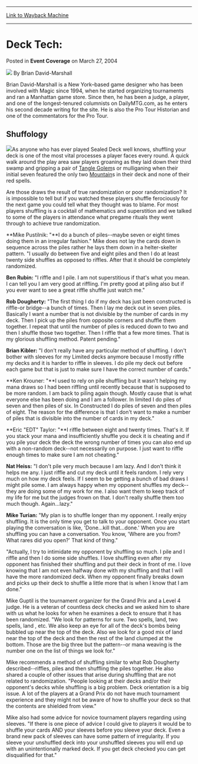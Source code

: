 
---
[Link to Wayback Machine](https://web.archive.org/web/20220929034608/https://magic.wizards.com/en/articles/archive/event-coverage/deck-tech-2004-03-27-0)

[_metadata_:author]:- "Brian David-Marshall"
[_metadata_:description]:- "Shuffology As anyone who has ever played Sealed Deck well knows, shuffling your deck is one of the most vital processes a player faces every round. A quick walk around the play area saw players groaning as they laid down their third swamp and gripping a pair of Tangle Golems or mulliganing when their initial seven featured the only two Mountains in their deck and none of their"
[_metadata_:generator]:- "Drupal 7 (http://drupal.org)"
[_metadata_:node]:- "550856"
[_metadata_:publish_date]:- "2004-03-27"
[_metadata_:source]:- "div-main-content"
[_metadata_:title]:- "Deck Tech:"
[_metadata_:wayback_capture_timestamp]:- "2022-09-29 03:46:08"
[_metadata_:wayback_raw_url]:- "https://web.archive.org/web/20220929034608id_/https://magic.wizards.com/en/articles/archive/event-coverage/deck-tech-2004-03-27-0"
[_metadata_:wayback_url]:- "https://magic.wizards.com/en/articles/archive/event-coverage/deck-tech-2004-03-27-0"
---


Deck Tech:
==========



 Posted in **Event Coverage**
 on March 27, 2004 






![](https://media.magic.wizards.com/styles/auth_small/public/images/person/author-photo_BDM.jpg)
By Brian David-Marshall




 Brian David-Marshall is a New York–based game designer who has been involved with Magic since 1994, when he started organizing tournaments and ran a Manhattan game store. Since then, he has been a judge, a player, and one of the longest-tenured columnists on DailyMTG.com, as he enters his second decade writing for the site. He is also the Pro Tour Historian and one of the commentators for the Pro Tour. 







Shuffology
----------


![](https://media.magic.wizards.com/image_legacy_migration/sideboard/images/gpcol04/db1.jpg)As anyone who has ever played Sealed Deck well knows, shuffling your deck is one of the most vital processes a player faces every round. A quick walk around the play area saw players groaning as they laid down their third swamp and gripping a pair of [Tangle Golem](https://gatherer.wizards.com/Pages/Card/Details.aspx?name=Tangle+Golem)s or mulliganing when their initial seven featured the only two [Mountain](https://gatherer.wizards.com/Pages/Card/Details.aspx?name=Mountain)s in their deck and none of their red spells.


Are those draws the result of true randomization or poor randomization? It is impossible to tell but if you watched these players shuffle ferociously for the next game you could tell what they thought was to blame. For most players shuffling is a cocktail of mathematics and superstition and we talked to some of the players in attendance what pregame rituals they went through to achieve true randomization.


**Mike Pustilnik: "**I do a bunch of piles--maybe seven or eight times doing them in an irregular fashion." Mike does not lay the cards down in sequence across the piles rather he lays them down in a helter-skelter pattern. "I usually do between five and eight piles and then I do at least twenty side shuffles as opposed to riffles. After that it should be completely randomized.


**Ben Rubin:** "I riffle and I pile. I am not superstitious if that's what you mean. I can tell you I am very good at riffling. I'm pretty good at piling also but if you ever want to see a great riffle shuffle just watch me."


**Rob Dougherty:** "The first thing I do if my deck has just been constructed is riffle-or bridge--a bunch of times. Then I lay me deck out in seven piles. Basically I want a number that is not divisible by the number of cards in my deck. Then I pick up the piles from opposite corners and shuffle them together. I repeat that until the number of piles is reduced down to two and then I shuffle those two together. Then I riffle that a few more times. That is my glorious shuffling method. Patent pending."


**Brian Kibler:** "I don't really have any particular method of shuffling. I don't bother with sleeves for my Limited decks anymore because I mostly riffle my decks and it is harder to riffle in sleeves. I do pile my deck out before each game but that is just to make sure I have the correct number of cards."


**Ken Krouner: "**I used to rely on pile shuffling but it wasn't helping my mana draws so I had been riffling until recently because that is supposed to be more random. I am back to piling again though. Mostly cause that is what everyone else has been doing and I am a follower. In limited I do piles of seven and then piles of six. In Constructed I do piles of seven and then piles of eight. The reason for the difference is that I don't want to make a number of piles that is divisible into the number of cards in my deck."


**Eric "EDT" Taylor: "**I riffle between eight and twenty times. That's it. If you stack your mana and insufficiently shuffle you deck it is cheating and if you pile your deck the deck the wrong number of times you can also end up with a non-random deck--not necessarily on purpose. I just want to riffle enough times to make sure I am not cheating."


**Nat Heiss:** "I don't pile very much because I am lazy. And I don't think it helps me any. I just riffle and cut my deck until it feels random. I rely very much on how my deck feels. If I seem to be getting a bunch of bad draws I might pile some. I am always happy when my opponent shuffles my deck--they are doing some of my work for me. I also want them to keep track of my life for me but the judges frown on that. I don't really shuffle them too much though. Again…lazy."


**Mike Turian:** "My plan is to shuffle longer than my opponent. I really enjoy shuffling. It is the only time you get to talk to your opponent. Once you start playing the conversation is like, 'Done…kill that…done.' When you are shuffling you can have a conversation. You know, 'Where are you from? What rares did you open?' That kind of thing."


"Actually, I try to intimidate my opponent by shuffling so much. I pile and I riffle and then I do some side shuffles. I love shuffling even after my opponent has finished their shuffling and put their deck in front of me. I love knowing that I am not even halfway done with my shuffling and that I will have the more randomized deck. When my opponent finally breaks down and picks up their deck to shuffle a little more that is when I know that I am done."


Mike Guptil is the tournament organizer for the Grand Prix and a Level 4 judge. He is a veteran of countless deck checks and we asked him to share with us what he looks for when he examines a deck to ensure that it has been randomized. "We look for patterns for sure. Two spells, land, two spells, land , etc. We also keep an eye for all of the deck's bombs being bubbled up near the top of the deck. Also we look for a good mix of land near the top of the deck and then the rest of the land clumped at the bottom. Those are the big three but the pattern--or mana weaving is the number one on the list of things we look for."


Mike recommends a method of shuffling similar to what Rob Dougherty described--riffles, piles and then shuffling the piles together. He also shared a couple of other issues that arise during shuffling that are not related to randomization. "People looking at their decks and/or their opponent's decks while shuffling is a big problem. Deck orientation is a big issue. A lot of the players at a Grand Prix do not have much tournament experience and they might not be aware of how to shuffle your deck so that the contents are shielded from view."


Mike also had some advice for novice tournament players regarding using sleeves. "If there is one piece of advice I could give to players it would be to shuffle your cards AND your sleeves before you sleeve your deck. Even a brand new pack of sleeves can have some pattern of irregularity. If you sleeve your unshuffled deck into your unshuffled sleeves you will end up with an unintentionally marked deck. If you get deck checked you can get disqualified for that."








